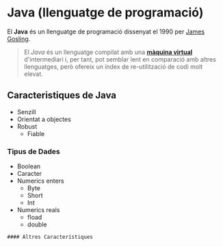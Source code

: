 # Java (llenguatge de programació)

El **Java** és un llenguatge de programació dissenyat el 1990 per [James Gosling](https://ca.wikipedia.org/w/index.php?title=James_Gosling&action=edit&redlink=1).

>El _Java_ és un llenguatge compilat amb una [**màquina virtual**](https://ca.wikipedia.org/wiki/M%C3%A0quina_virtual) d'intermediari i, per tant, pot semblar lent en comparació amb altres llenguatges, però ofereix un índex de re-utilització de codi molt elevat.

## Caracteristiques de Java

* Senzill
* Orientat a objectes
* Robust
  * Fiable

### Tipus de Dades

* Boolean
* Caracter
* Numerics enters
  * Byte
  * Short
  * Int
* Numerics reals
  * fload
  * double

```#### Altres Característiques```
